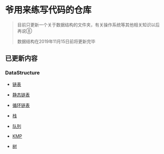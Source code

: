 # 爷用来练写代码的仓库
> 目前只更新一个关于数据结构的文件夹，有关操作系统等其他相关知识以后再说⑧
>
> 数据结构在2019年11月15日前将更新完毕

## 已更新内容

### DataStructure

- [链表](https://github.com/thatwys/DataStructurePractice/blob/master/DataStructure/linklist.c)
- [静态链表](https://github.com/thatwys/DataStructurePractice/blob/master/DataStructure/StaticLinkList.c)
- [循环链表](https://github.com/thatwys/DataStructurePractice/blob/master/DataStructure/CircleLinkList.c)
- [栈](https://github.com/thatwys/DataStructurePractice/blob/master/DataStructure/Stack.c)
- [队列](https://github.com/thatwys/DataStructurePractice/blob/master/DataStructure/Queue.c)

- [KMP](https://github.com/thatwys/DataStructurePractice/blob/master/DataStructure/KMP.c)

- [树](https://github.com/thatwys/DataStructurePractice/blob/master/DataStructure/Tree.c)

